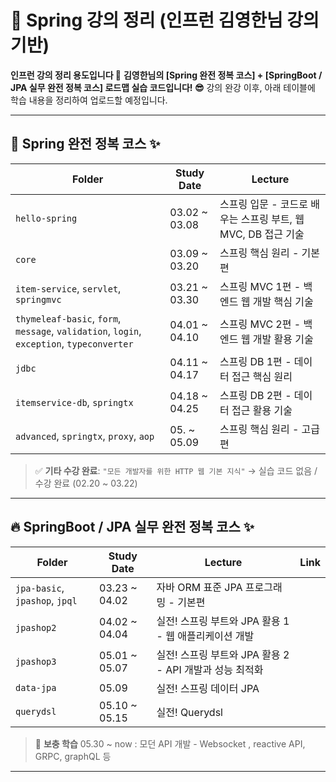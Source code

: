 # 🌱 Spring 강의 정리 (인프런 김영한님 강의 기반)

**인프런 강의 정리 용도입니다 💪**
**김영한님의 \[Spring 완전 정복 코스] + \[SpringBoot / JPA 실무 완전 정복 코스] 로드맵 실습 코드입니다! 😎**
강의 완강 이후, 아래 테이블에 학습 내용을 정리하여 업로드할 예정입니다.

---

## 📘 Spring 완전 정복 코스 ✨

| Folder                                                                                    | Study Date                   | Lecture                                  |
| ----------------------------------------------------------------------------------------- | ---------------------------- | ---------------------------------------- |
| `hello-spring`                                                                            | 03.02 \~ 03.08               | 스프링 입문 - 코드로 배우는 스프링 부트, 웹 MVC, DB 접근 기술 |
| `core`                                                                                    | 03.09 \~ 03.20               | 스프링 핵심 원리 - 기본편                          |
| `item-service`, `servlet`, `springmvc`                                                    | 03.21 \~ 03.30               | 스프링 MVC 1편 - 백엔드 웹 개발 핵심 기술              | 
| `thymeleaf-basic`, `form`, `message`, `validation`, `login`, `exception`, `typeconverter` | 04.01 \~ 04.10               | 스프링 MVC 2편 - 백엔드 웹 개발 활용 기술              | 
| `jdbc`                                                                                    | 04.11 ~ 04.17        | 스프링 DB 1편 - 데이터 접근 핵심 원리                 | 
| `itemservice-db`, `springtx`                                                              | 04.18 \~ 04.25               | 스프링 DB 2편 - 데이터 접근 활용 기술                 | 
| `advanced`, `springtx`, `proxy`, `aop`                                                    | 05. \~ 05.09 | 스프링 핵심 원리 - 고급편                          |

> ✅ **기타 수강 완료**:
> `"모든 개발자를 위한 HTTP 웹 기본 지식"` → 실습 코드 없음 / 수강 완료 (02.20 \~ 03.22)

---

## 🔥 SpringBoot / JPA 실무 완전 정복 코스 ✨

| Folder                         | Study Date     | Lecture                               | Link |
| ------------------------------ | -------------- | ------------------------------------- | ---- |
| `jpa-basic`, `jpashop`, `jpql` | 03.23 \~ 04.02 | 자바 ORM 표준 JPA 프로그래밍 - 기본편             |
| `jpashop2`                     | 04.02 \~ 04.04 | 실전! 스프링 부트와 JPA 활용 1 - 웹 애플리케이션 개발    | 
| `jpashop3`                     | 05.01 \~ 05.07 | 실전! 스프링 부트와 JPA 활용 2 - API 개발과 성능 최적화 |
| `data-jpa`                     | 05.09          | 실전! 스프링 데이터 JPA                       | 
| `querydsl`                     | 05.10 \~ 05.15 | 실전! Querydsl                          | 

> 🔐 **보충 학습**
> 05.30 ~ now : 모던 API 개발 - Websocket , reactive API, GRPC, graphQL 등

---
